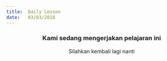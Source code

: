 ```yaml
---
title:  Daily Lesson
date:   03/03/2018
---
```


### <center>Kami sedang mengerjakan pelajaran ini</center>
<center>Silahkan kembali lagi nanti</center>